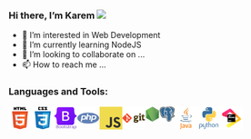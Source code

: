  ### Hi there, I’m Karem <img src="https://media.giphy.com/media/hvRJCLFzcasrR4ia7z/giphy.gif" width="25px">  
- 👀 I’m interested in Web Development
- 🌱 I’m currently learning NodeJS
- 💞️ I’m looking to collaborate on ...
- 📫 How to reach me ...

<!---
EngKarem/EngKarem is a ✨ special ✨ repository because its `README.md` (this file) appears on your GitHub profile.
You can click the Preview link to take a look at your changes.
--->
### Languages and Tools:
<img align="left" alt="Html 5" width="40px" height="40px" src="https://github.com/devicons/devicon/blob/master/icons/html5/html5-original-wordmark.svg" />
<img align="left" alt="Css 3" width="40px" height="40px" src="https://github.com/devicons/devicon/blob/master/icons/css3/css3-original-wordmark.svg" />
<img align="left" alt="bootstrap" width="40px" height="40px" src="https://github.com/devicons/devicon/blob/master/icons/bootstrap/bootstrap-original-wordmark.svg" />
<img align="left" alt="php" width="40px" height="40px" src="https://github.com/devicons/devicon/blob/master/icons/php/php-plain.svg" />
<img align="left" alt="JavaScript" width="40px" height="40px" src="https://raw.githubusercontent.com/github/explore/80688e429a7d4ef2fca1e82350fe8e3517d3494d/topics/javascript/javascript.png" />
<!-- <img align="left" alt="laravel" width="40px" height="40px" src="https://github.com/devicons/devicon/blob/master/icons/laravel/laravel-plain-wordmark.svg" /> -->

<img align="left" alt="Git" width="40px" height="40px" src="https://raw.githubusercontent.com/github/explore/80688e429a7d4ef2fca1e82350fe8e3517d3494d/topics/git/git.png" />
<!-- <img align="left" alt="GitHub" width="40px" height="40px" src="https://raw.githubusercontent.com/github/explore/78df643247d429f6cc873026c0622819ad797942/topics/github/github.png" /> -->
<!-- <img align="left" alt="Terminal" width="40px" height="40px" src="https://raw.githubusercontent.com/github/explore/80688e429a7d4ef2fca1e82350fe8e3517d3494d/topics/terminal/terminal.png" /> -->

<!-- <img align="left" alt="cplusplus" width="40px" height="40px" src="https://github.com/devicons/devicon/blob/master/icons/cplusplus/cplusplus-original.svg" /> -->
<img align="left" alt="Node.js" width="26px" src="https://raw.githubusercontent.com/github/explore/80688e429a7d4ef2fca1e82350fe8e3517d3494d/topics/nodejs/nodejs.png" />

<img align="left" alt="PostgreSQL" width="26px" src="https://raw.githubusercontent.com/github/explore/80688e429a7d4ef2fca1e82350fe8e3517d3494d/topics/postgresql/postgresql.png" />

<img align="left" alt="Java" width="40px" height="40px" src="https://raw.githubusercontent.com/github/explore/80688e429a7d4ef2fca1e82350fe8e3517d3494d/topics/java/java.png" />
<img align="left" alt="python" width="40px" height="40px" src="https://github.com/devicons/devicon/blob/master/icons/python/python-original-wordmark.svg" />

<!-- <img align="left" alt="Visual Studio Code" width="40px" height="40px" src="https://raw.githubusercontent.com/github/explore/80688e429a7d4ef2fca1e82350fe8e3517d3494d/topics/visual-studio-code/visual-studio-code.png" /> -->

<img align="left" alt="jetbrains" width="40px" height="40px" src="https://github.com/devicons/devicon/blob/master/icons/jetbrains/jetbrains-original.svg" />


